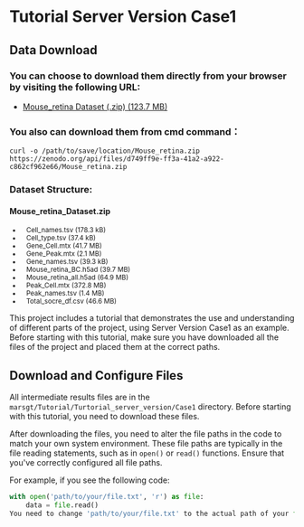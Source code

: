 # Tutorial Server Version Case1

## Data Download
### You can choose to download them directly from your browser by visiting the following URL: 
- [Mouse_retina Dataset (.zip) (123.7 MB)](https://zenodo.org/record/8160180/files/Mouse_retina.zip?download=1)
### You also can download them from cmd command：
    curl -o /path/to/save/location/Mouse_retina.zip https://zenodo.org/api/files/d749ff9e-ff3a-41a2-a922-c862cf962e66/Mouse_retina.zip
### Dataset Structure:
#### **Mouse_retina_Dataset.zip**

<small>

- &nbsp;&nbsp;&nbsp;Cell_names.tsv (178.3 kB)
- &nbsp;&nbsp;&nbsp;Cell_type.tsv (37.4 kB)
- &nbsp;&nbsp;&nbsp;Gene_Cell.mtx (41.7 MB)
- &nbsp;&nbsp;&nbsp;Gene_Peak.mtx (2.1 MB)
- &nbsp;&nbsp;&nbsp;Gene_names.tsv (39.3 kB)
- &nbsp;&nbsp;&nbsp;Mouse_retina_BC.h5ad (39.7 MB)
- &nbsp;&nbsp;&nbsp;Mouse_retina_all.h5ad (64.9 MB)
- &nbsp;&nbsp;&nbsp;Peak_Cell.mtx (372.8 MB)
- &nbsp;&nbsp;&nbsp;Peak_names.tsv (1.4 MB)
- &nbsp;&nbsp;&nbsp;Total_socre_df.csv (46.6 MB)

</small>

This project includes a tutorial that demonstrates the use and understanding of different parts of the project, using Server Version Case1 as an example. Before starting with this tutorial, make sure you have downloaded all the files of the project and placed them at the correct paths.

## Download and Configure Files

All intermediate results files are in the `marsgt/Tutorial/Turtorial_server_version/Case1` directory. Before starting with this tutorial, you need to download these files.

After downloading the files, you need to alter the file paths in the code to match your own system environment. These file paths are typically in the file reading statements, such as in `open()` or `read()` functions. Ensure that you've correctly configured all file paths.

For example, if you see the following code:

```python
with open('path/to/your/file.txt', 'r') as file:
    data = file.read()
You need to change 'path/to/your/file.txt' to the actual path of your file.

